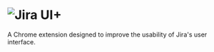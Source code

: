 ![Jira UI+](https://raw.github.com/toddlawton/jira-ui-plus/master/icons/jira-ui-plus-logo.jpg)
============

A Chrome extension designed to improve the usability of Jira's user interface.
